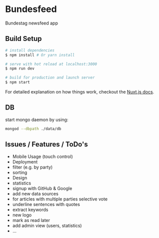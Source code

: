 # Bundesfeed

Bundestag newsfeed app

## Build Setup

``` bash
# install dependencies
$ npm install # Or yarn install

# serve with hot reload at localhost:3000
$ npm run dev

# build for production and launch server
$ npm start
```

For detailed explanation on how things work, checkout the [Nuxt.js docs](https://github.com/nuxt/nuxt.js).

## DB
start mongo daemon by using:
``` bash
mongod --dbpath ./data/db
```

## Issues / Features / ToDo's
* Mobile Usage (touch control)
* Deployment
* filter (e.g. by party)
* sorting
* Design
* statistics
* signup with GitHub & Google
* add new data sources
* for articles with multiple parties selective vote
* underline sentences with quotes
* extract keywords
* new logo
* mark as read later
* add admin view (users, statistics)
* ...
